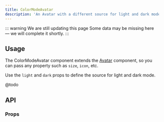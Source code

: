 ```yaml
---
title: ColorModeAvatar
description: 'An Avatar with a different source for light and dark mode.'
---
```


::: warning We are still updating this page
Some data may be missing here — we will complete it shortly.
:::

## Usage

The ColorModeAvatar component extends the [Avatar](/components/avatar) component, so you can pass any property such as `size`, `icon`, etc.

Use the `light` and `dark` props to define the source for light and dark mode.

@todo

## API

### Props

<ComponentProps component="ColorModeAvatar" />
